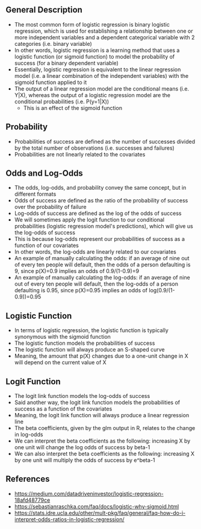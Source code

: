 ## General Description
- The most common form of logistic regression is binary logistic regression, which is used for establishing a relationship between one or more independent variables and a dependent categorical variable with 2 categories (i.e. binary variable)
- In other words, logistic regression is a learning method that uses a logistic function (or sigmoid function) to model the probability of success (for a binary dependent variable)
- Essentially, logistic regression is equivalent to the linear regression model (i.e. a linear combination of the independent variables) with the sigmoid function applied to it
- The output of a linear regression model are the conditional means (i.e. Y|X), whereas the output of a logistic regression model are the conditional probabilities (i.e. P(y=1|X))
	- This is an effect of the sigmoid function

## Probability
- Probabilities of success are defined as the number of successes divided by the total number of observations (i.e. successes and failures)
- Probabilities are not linearly related to the covariates

## Odds and Log-Odds
- The odds, log-odds, and probability convey the same concept, but in different formats
- Odds of success are defined as the ratio of the probability of success over the probability of failure
- Log-odds of success are defined as the log of the odds of success
- We will sometimes apply the logit function to our conditional probabilities (logistic regression model's predictions), which will give us the log-odds of success
- This is because log-odds represent our probabilities of success as a function of our covariates
- In other words, the log-odds are linearly related to our covariates
- An example of manually calculating the odds: if an average of nine out of every ten people will default, then the odds of a person defaulting is 9, since p(X)=0.9 implies an odds of 0.9/(1-0.9)=9
- An example of manually calculating the log-odds: if an average of nine out of every ten people will default, then the log-odds of a person defaulting is 0.95, since p(X)=0.95 implies an odds of log(0.9/(1-0.9))=0.95

## Logistic Function
- In terms of logistic regression, the logistic function is typically synonymous with the sigmoid function
- The logistic function models the probabilities of success
- The logistic function will always produce an S-shaped curve
- Meaning, the amount that p(X) changes due to a one-unit change in X will depend on the current value of X

## Logit Function
- The logit link function models the log-odds of success
- Said another way, the logit link function models the probabilities of success as a function of the covariates
- Meaning, the logit link function will always produce a linear regression line
- The beta coefficients, given by the glm output in R, relates to the change in log-odds
- We can interpret the beta coefficients as the following: increasing X by one unit will change the log odds of success by beta-1
- We can also interpret the beta coefficients as the following: increasing X by one unit will multiply the odds of success by e^beta-1

## References
- https://medium.com/datadriveninvestor/logistic-regression-18afd48779ce
- https://sebastianraschka.com/faq/docs/logistic-why-sigmoid.html
- https://stats.idre.ucla.edu/other/mult-pkg/faq/general/faq-how-do-i-interpret-odds-ratios-in-logistic-regression/
